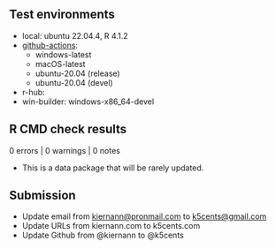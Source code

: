## Test environments

* local: ubuntu 22.04.4, R 4.1.2
* [github-actions][gh_act]:
    * windows-latest
    * macOS-latest
    * ubuntu-20.04 (release)
    * ubuntu-20.04 (devel)
* r-hub: 
* win-builder: windows-x86_64-devel

## R CMD check results

0 errors | 0 warnings | 0 notes

* This is a data package that will be rarely updated.

## Submission

* Update email from kiernann@pronmail.com to k5cents@gmail.com
* Update URLs from kiernann.com to k5cents.com
* Update Github from @kiernann to @k5cents

<!-- links: start -->
[gh_act]: https://github.com/k5cents/usa/actions
<!-- links: end -->
